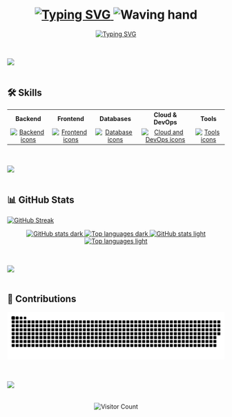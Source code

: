 <h1 align="center">
  <a href="https://git.io/typing-svg">
    <img src="https://readme-typing-svg.herokuapp.com?font=Fira+Code&pause=1000&color=26B60E&center=true&width=435&separator=%3D&lines=console.log(%22Bienvenido%22);%3Dprint(%22Bienvenido%22)%3D%3Ctitle%3EBienvenido%3C%2Ftitle%3E%3Ddocument.write(%22Bienvenido%22);%3Dcout+%3C%3C+%22Bienvenido%22+%3C%3C+endl;%3Decho+%22Bienvenido%22;" alt="Typing SVG" />
  </a>
  <img src="https://media.giphy.com/media/hvRJCLFzcasrR4ia7z/giphy.gif" width="35" alt="Waving hand" />
</h1>

<p align="center">
  <a href="https://git.io/typing-svg">
    <img src="https://readme-typing-svg.herokuapp.com?font=Fira+Code&duration=2000&color=C8C8C8&multiline=true&repeat=false&width=540&height=180&lines=Hi%2C+my+name+is+Jhon+Huanacuni%2C++I'm+22+years+;old%2C+and+I'm+passionate+about+web+;development.+I+love+creating+functional%2C;+modern%2C+and+accessible+websites+and++;applications.+I'm+currently+learning+and+;working+with+technologies+like+JavaScript%2C+;React%2C+Django%2C+Node.js%2C+and+CSS3." alt="Typing SVG" />
  </a>
</p>

<br><br>
<img src="https://user-images.githubusercontent.com/73097560/115834477-dbab4500-a447-11eb-908a-139a6edaec5c.gif"><br><br>

## 🛠️ Skills

<table align="center" cellspacing="30" style="text-align:center;">
  <tr>
    <th>Backend</th>
    <th>Frontend</th>
    <th>Databases</th>
    <th>Cloud & DevOps</th>
    <th>Tools</th>
  </tr>
  <tr>
    <td>
      <a href="https://skillicons.dev">
        <img src="https://skillicons.dev/icons?i=js,nodejs,python,django" alt="Backend icons" />
      </a>
    </td>
    <td>
      <a href="https://skillicons.dev">
        <img src="https://skillicons.dev/icons?i=html,css,js,react,nextjs,tailwind,bootstrap" alt="Frontend icons" />
      </a>
    </td>
    <td>
      <a href="https://skillicons.dev">
        <img src="https://skillicons.dev/icons?i=mysql,postgres,mongodb" alt="Database icons" />
      </a>
    </td>
    <td>
      <a href="https://skillicons.dev">
        <img src="https://skillicons.dev/icons?i=aws,azure" alt="Cloud and DevOps icons" />
      </a>
    </td>
    <td>
      <a href="https://skillicons.dev">
        <img src="https://skillicons.dev/icons?i=git,github,vscode,postman" alt="Tools icons" />
      </a>
    </td>
  </tr>
</table>

<br><br>
<img src="https://user-images.githubusercontent.com/73097560/115834477-dbab4500-a447-11eb-908a-139a6edaec5c.gif"><br><br>



## 📊 GitHub Stats

[![GitHub Streak](https://streak-stats.demolab.com?user=JhonHuanacuni&theme=whatsapp-dark2&card_width=830)](https://git.io/streak-stats)

<div align="center">

  <a href="https://github.com/JhonHuanacuni/github-readme-stats#gh-dark-mode-only">
    <img height="200" src="https://github-readme-stats.vercel.app/api?username=JhonHuanacuni&show_icons=true&theme=gotham#gh-dark-mode-only" alt="GitHub stats dark" />
  </a>

  <a href="https://github.com/JhonHuanacuni/github-readme-stats#gh-dark-mode-only">
    <img height="200" src="https://github-readme-stats.vercel.app/api/top-langs/?username=JhonHuanacuni&layout=compact&langs_count=8&hide=jupyter%20notebook&card_width=330&theme=gotham#gh-dark-mode-only" alt="Top languages dark" />
  </a>

  <a href="https://github.com/JhonHuanacuni/github-readme-stats#gh-light-mode-only">
    <img height="200" src="https://github-readme-stats.vercel.app/api?username=JhonHuanacuni&show_icons=true&theme=catppuccin_latte#gh-light-mode-only" alt="GitHub stats light" />
  </a>

  <a href="https://github.com/anuraghazra/github-readme-stats#gh-light-mode-only">
    <img height="200" src="https://github-readme-stats.vercel.app/api/top-langs/?username=JhonHuanacuni&layout=compact&langs_count=8&hide=jupyter%20notebook&card_width=330&theme=catppuccin_latte#gh-light-mode-only" alt="Top languages light" />
  </a>

</div>

<br><br>
<img src="https://user-images.githubusercontent.com/73097560/115834477-dbab4500-a447-11eb-908a-139a6edaec5c.gif"><br><br>

## 🐍 Contributions

<p align="center">
  <img alt="GitHub contribution grid snake animation" src="https://raw.githubusercontent.com/JhonHuanacuni/JhonHuanacuni/main/output/github-user-contribution.svg" />
</p>

<br><br>
<img src="https://user-images.githubusercontent.com/73097560/115834477-dbab4500-a447-11eb-908a-139a6edaec5c.gif"><br><br>

<div align="center">
  <img src="https://profile-counter.glitch.me/JhonHuanacuni/count.svg" alt="Visitor Count" />
</div>

